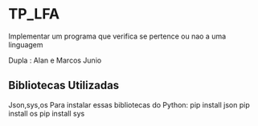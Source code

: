 # TP_LFA
Implementar um programa que verifica se pertence ou nao a uma linguagem

Dupla : Alan e Marcos Junio

## Bibliotecas Utilizadas
Json,sys,os
Para instalar essas bibliotecas do Python:
pip install json
pip install os
pip install sys

